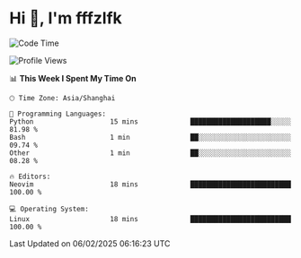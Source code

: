 # Hi 👋, I'm fffzlfk

<!--START_SECTION:waka-->
![Code Time](http://img.shields.io/badge/Code%20Time-1%2C208%20hrs%201%20min-blue)

![Profile Views](http://img.shields.io/badge/Profile%20Views-0-blue)

📊 **This Week I Spent My Time On** 

```text
🕑︎ Time Zone: Asia/Shanghai

💬 Programming Languages: 
Python                   15 mins             ████████████████████░░░░░   81.98 % 
Bash                     1 min               ██░░░░░░░░░░░░░░░░░░░░░░░   09.74 % 
Other                    1 min               ██░░░░░░░░░░░░░░░░░░░░░░░   08.28 % 

🔥 Editors: 
Neovim                   18 mins             █████████████████████████   100.00 % 

💻 Operating System: 
Linux                    18 mins             █████████████████████████   100.00 % 
```


 Last Updated on 06/02/2025 06:16:23 UTC
<!--END_SECTION:waka-->
